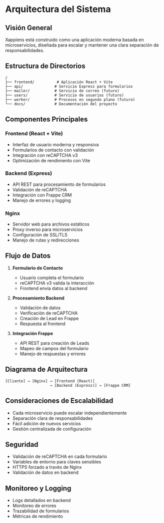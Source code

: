 # Arquitectura del Sistema

## Visión General

Xappiens está construido como una aplicación moderna basada en microservicios, diseñada para escalar y mantener una clara separación de responsabilidades.

## Estructura de Directorios

```
/
├── frontend/          # Aplicación React + Vite
├── api/              # Servicio Express para formularios
├── mailer/           # Servicio de correo (futuro)
├── users/            # Servicio de usuarios (futuro)
├── worker/           # Procesos en segundo plano (futuro)
└── docs/             # Documentación del proyecto
```

## Componentes Principales

### Frontend (React + Vite)
- Interfaz de usuario moderna y responsiva
- Formularios de contacto con validación
- Integración con reCAPTCHA v3
- Optimización de rendimiento con Vite

### Backend (Express)
- API REST para procesamiento de formularios
- Validación de reCAPTCHA
- Integración con Frappe CRM
- Manejo de errores y logging

### Nginx
- Servidor web para archivos estáticos
- Proxy inverso para microservicios
- Configuración de SSL/TLS
- Manejo de rutas y redirecciones

## Flujo de Datos

1. **Formulario de Contacto**
   - Usuario completa el formulario
   - reCAPTCHA v3 valida la interacción
   - Frontend envía datos al backend

2. **Procesamiento Backend**
   - Validación de datos
   - Verificación de reCAPTCHA
   - Creación de Lead en Frappe
   - Respuesta al frontend

3. **Integración Frappe**
   - API REST para creación de Leads
   - Mapeo de campos del formulario
   - Manejo de respuestas y errores

## Diagrama de Arquitectura

```
[Cliente] → [Nginx] → [Frontend (React)]
                    → [Backend (Express)] → [Frappe CRM]
```

## Consideraciones de Escalabilidad

- Cada microservicio puede escalar independientemente
- Separación clara de responsabilidades
- Fácil adición de nuevos servicios
- Gestión centralizada de configuración

## Seguridad

- Validación de reCAPTCHA en cada formulario
- Variables de entorno para claves sensibles
- HTTPS forzado a través de Nginx
- Validación de datos en backend

## Monitoreo y Logging

- Logs detallados en backend
- Monitoreo de errores
- Trazabilidad de formularios
- Métricas de rendimiento 
